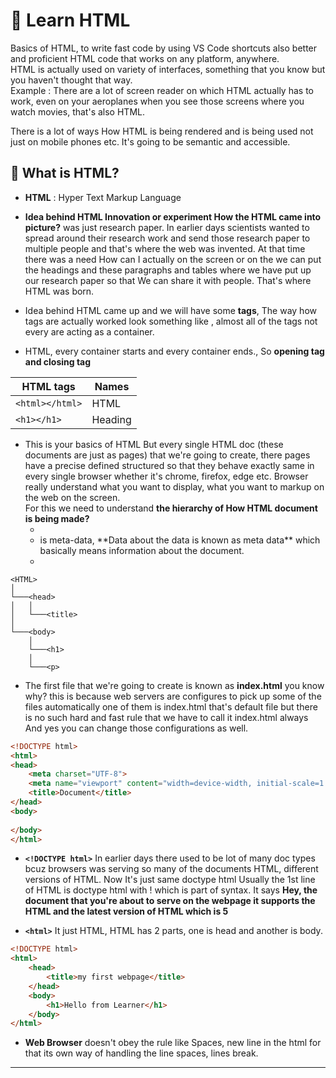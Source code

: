 # 🚀 Learn HTML

Basics of HTML, to write fast code by using VS Code shortcuts also better and proficient HTML code that works on any platform, anywhere.<br>
HTML is actually used on variety of interfaces, something that you know but you haven't thought that way.<br>
Example : There are a lot of screen reader on which HTML actually has to work, even on your aeroplanes when you see those screens where you watch movies, that's also HTML.<br>

There is a lot of ways How HTML is being rendered and is being used not just on mobile phones etc. It's going to be semantic and accessible.

## 🍂 What is HTML?

- **HTML** : Hyper Text Markup Language
  
- **Idea behind HTML Innovation or experiment How the HTML came into picture?** was just research paper. In earlier days scientists wanted to spread around their research work and send those
  research paper to multiple people and that's where the web was invented. At that time there was a need How can I actually on the screen or on the we can put the headings and these paragraphs and tables where
  we have put up our research paper so that We can share  it with people. That's where HTML was born.

- Idea behind HTML came up and we will have some **tags**, The way how tags are actually worked look something like <html> , almost all of the tags not every are acting as a container.

- HTML, every container starts <html> and every container ends.</html>, So **opening tag and closing tag** 

| HTML tags | Names |
|-----------|-------|
| ```<html></html>```  | HTML |
| ```<h1></h1>``` |  Heading |


- This is your basics of HTML But every single HTML doc (these documents are just as pages) that we're going to create, there pages have a precise defined structured so that they behave exactly same in
  every single browser whether it's chrome, firefox, edge etc. Browser really understand what you want to display, what you want to markup on the web on the screen.<br>
  For this we need to understand **the hierarchy of How HTML document is being made?**
  - <html>
  - <head> is meta-data, **Data about the data is known as meta data** which basically means information about the document.
  - <body>

```
<HTML>
│    
└───<head>
│   │     
│   └───<title>                 
│   
└───<body>
    │     
    └───<h1>
    │   
    └───<p>
```

- The first file that we're going to create is known as **index.html** you know why? this is because web servers are configures to pick up some of the files automatically one of them is index.html that's
  default file but there is no such hard and fast rule that we have to call it index.html always And yes you can change those configurations as well.

```html
<!DOCTYPE html>
<html>
<head>
    <meta charset="UTF-8">
    <meta name="viewport" content="width=device-width, initial-scale=1.0">
    <title>Document</title>
</head>
<body>
    
</body>
</html>
```

- **```<!DOCTYPE html>```** In earlier days there used to be lot of many doc types bcuz browsers was serving so many of the documents HTML, different versions of HTML. Now It's just same doctype html
  Usually the 1st line of HTML is doctype html with ! which is part of syntax. It says **Hey, the document that you're about to serve on the webpage it supports the HTML and the latest version of HTML which is 5**

- **```<html>```** It just HTML, HTML has 2 parts, one is head and another is body.

```html
<!DOCTYPE html>
<html>
    <head>
        <title>my first webpage</title>
    </head>
    <body>
        <h1>Hello from Learner</h1>
    </body>
</html>
```

- **Web Browser** doesn't obey the rule like Spaces, new line in the html for that its own way of handling the line spaces, lines break.  

---
